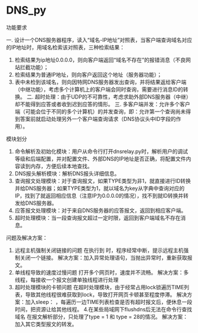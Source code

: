 # DNS_py

功能要求

一.	设计一个DNS服务器程序，读入“域名-IP地址”对照表，当客户端查询域名对应的IP地址时，用域名检索该对照表，三种检索结果：
1)	检索结果为ip地址0.0.0.0，则向客户端返回“域名不存在”的报错消息（不良网站拦截功能）；
2)	检索结果为普通IP地址，则向客户返回这个地址（服务器功能）；
3)	表中未检到该域名，则向因特网DNS服务器发出查询，并将结果返给客户端（中继功能），考虑多个计算机上的客户端会同时查询，需要进行消息ID的转换。
二.	超时处理：由于UDP的不可靠性，考虑求助外部DNS服务器（中继）却不能得到应答或者收到迟到应答的情形。
三.	多客户端并发：允许多个客户端（可能会位于不同的多个计算机）的并发查询，即：允许第一个查询尚未得到答案前就启动处理另外一个客户端查询请求（DNS协议头中ID字段的作用）。

模块划分

1.	命令解析及初始化模块：用户从命令行打开dnsrelay.py时，解析用户的调试等级和后端配置，并对配置文件、外部DNS的IP地址是否正确，将配置文件内容读到内存，方便后续本地查找。
2.	DNS报头解析模块：解析DNS报头详细信息。
3.	查询报文处理模块：对于查询报文，如果TYPE类型为非1，就直接进行ID转换并给DNS服务器；如果TYPE类型为1，就以域名为key从字典中查询对应的IP，找到了就返回相应信息（注意IP为0.0.0.0的情况），找不到就ID转换并转发给DNS服务器。
4.	应答报文处理模块：对于来自DNS服务器的应答报文，返回到相应客户端。
5.	超时处理模块：当一段查询报文超过一定时限，返回到客户端域名不存在消息。

问题及解决方案：

1.	远程主机强制关闭链接的问题
  在执行到 时，程序经常中断，提示远程主机强制关闭一个链接。
  解决方案：加入异常处理语句，当抛出异常时，重新获取报文。
2.	单线程导致的速度过慢问题
  打开多个网页时，速度并不流畅。
  解决方案：多线程，每接收一个报文创建单独线程进行处理
3.	超时处理模块的卡顿问题
  在超时处理模块，由于经常占用lock锁遍历TIME列表，导致其他线程很难获取到lock，导致打开网页卡顿甚至程度停滞。
  解决方案：加入sleep： ，每遍历一边TIME列表检查是否有超时报文后，便休息一段时间，把资源让给其他线程。
4.在某些局域网下flushdns后无法在命令行查找域名
  在报文解析部分，只处理了type = 1 和 type = 28的情况。
解决方案：加入其它类型报文的转发。

